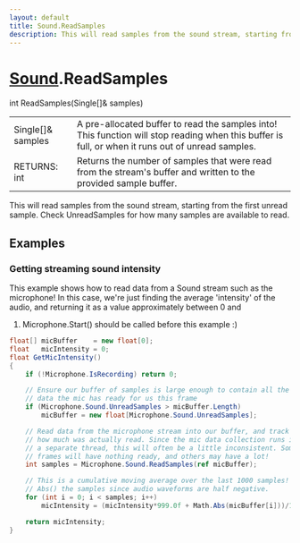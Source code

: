 ```yaml
---
layout: default
title: Sound.ReadSamples
description: This will read samples from the sound stream, starting from the first unread sample. Check UnreadSamples for how many samples are available to read.
---
```

# [Sound]({{site.url}}/Pages/Reference/Sound.html).ReadSamples

<div class='signature' markdown='1'>
int ReadSamples(Single[]& samples)
</div>

|  |  |
|--|--|
|Single[]& samples|A pre-allocated buffer to read the samples             into! This function will stop reading when this buffer is full,              or when it runs out of unread samples.|
|RETURNS: int|Returns the number of samples that were read from the stream's buffer and written to the provided sample buffer.|

This will read samples from the sound stream, starting
from the first unread sample. Check UnreadSamples for how many
samples are available to read.




## Examples

### Getting streaming sound intensity
This example shows how to read data from a Sound stream such as the
microphone! In this case, we're just finding the average 'intensity'
of the audio, and returning it as a value approximately between 0 and
1. Microphone.Start() should be called before this example :)
```csharp
float[] micBuffer    = new float[0];
float   micIntensity = 0;
float GetMicIntensity()
{
	if (!Microphone.IsRecording) return 0;

	// Ensure our buffer of samples is large enough to contain all the
	// data the mic has ready for us this frame
	if (Microphone.Sound.UnreadSamples > micBuffer.Length)
		micBuffer = new float[Microphone.Sound.UnreadSamples];

	// Read data from the microphone stream into our buffer, and track 
	// how much was actually read. Since the mic data collection runs in
	// a separate thread, this will often be a little inconsistent. Some
	// frames will have nothing ready, and others may have a lot!
	int samples = Microphone.Sound.ReadSamples(ref micBuffer);

	// This is a cumulative moving average over the last 1000 samples! We
	// Abs() the samples since audio waveforms are half negative.
	for (int i = 0; i < samples; i++)
		micIntensity = (micIntensity*999.0f + Math.Abs(micBuffer[i]))/1000.0f;

	return micIntensity;
}
```

